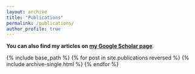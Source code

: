```yaml
---
layout: archive
title: "Publications"
permalink: /publications/
author_profile: true
---
```


**You can also find my articles on [my Google Scholar page](https://scholar.google.com/citations?hl=zh-CN&user=oiu-yTYAAAAJ&view_op=list_works&sortby=pubdate)**.

{% include base_path %}
{% for post in site.publications reversed %}
  {% include archive-single.html %}
{% endfor %}
